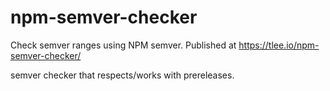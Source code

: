 # npm-semver-checker
Check semver ranges using NPM semver. Published at https://tlee.io/npm-semver-checker/

semver checker that respects/works with prereleases.
